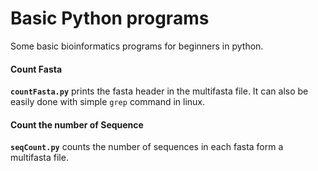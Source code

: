 # Basic Python programs

Some basic bioinformatics programs for beginners in python.

#### Count Fasta
**`countFasta.py`** prints the fasta header in the multifasta file. It can also be easily done with simple `grep` command in linux.

#### Count the number of Sequence
**`seqCount.py`** counts the number of sequences in each fasta form a multifasta file.

